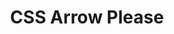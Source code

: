 ---
title: 'CSS Arrow Please'
description: 'Create and export CSS code for a custom box with an arrow extending out from the side. Great for tooltips, flyouts and the like.'
link: 'https://cssarrowplease.com/'
imageURL: 'https://res.cloudinary.com/dc6mrv5cb/image/upload/v1697323019/personal-resources/css/cssarrowplease.com__w4t2ut.png'
---